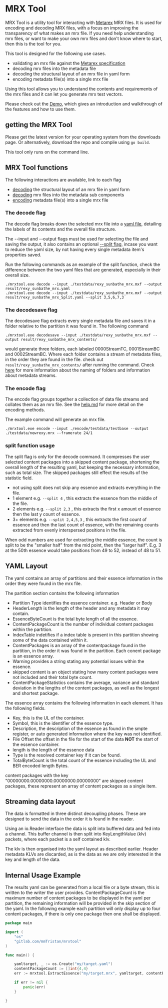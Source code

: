 # MRX Tool

MRX Tool is a utility tool for interacting with [Metarex](https://metarex.media/) MRX files.
It is used for encoding and decoding MRX files,
with a focus on improving the transparency of what makes an mrx file.
If you need help understanding mrx files, or want to make your own mrx files
and don't know where to start, then this is the tool for you.

This tool is designed for the following use cases.

- validating an mrx file against the [Metarex specification](https://metarex.media/docs/specifications/)
- decoding mrx files into the metadata file
- decoding the structural layout of an mrx file in yaml form
- encoding metadata file(s) into a single mrx file

Using this tool allows you to understand the contents and requirements of the mrx files
and it can let you generate mrx test vectors.

Please check out the [Demo](https://github.com/mmTristan/mrx-demo),
which gives an introduction and walkthrough of the features and how to use them.

## getting the MRX Tool

Please get the latest version for your operating system from the downloads page.
Or alternatively, download the repo and compile using `go build`.

This tool only runs on the command line.

## MRX Tool functions

The following interactions are available, link to each flag

- [decoding](#the-decode-flag) the structural layout of an mrx file in yaml form
- [decoding](#the-decodesave-flag) mrx files into the metadata sub components
- [encoding](#the-encode-flag) metadata file(s) into a single mrx file

### The decode flag

The decode flag breaks down the selected mrx file into a [yaml file](#yaml-layout), detailing the
labels of its contents and the overall file structure.

The --input and --output flags must be used for selecting the file and saving the output, it also contains an optional
[--split flag](#split-function-usage), incase you want to reduce the yaml size, 
by not having every single metadata item's properties saved.

Run the following commands as an example of the split function, check the difference between the two yaml files that
are generated, especially in their overall size.

```console
./mrxtool.exe decode --input ./testdata/rexy_sunbathe_mrx.mxf --output result/rexy_sunbathe_mrx.yaml
./mrxtool.exe decode --input ./testdata/rexy_sunbathe_mrx.mxf --output result/rexy_sunbathe_mrx_Split.yaml --split 3,5,6,7,3
```

### The decodesave flag

The decodesave flag extracts every single metadata file and saves it in a folder relative to the partition it was found in. The following command

```console
./mrxtool.exe decodesave --input ./testdata/rexy_sunbathe_mrx.mxf --output result/rexy_sunbathe_mrx_contents/
```

would generate three folders, each labeled 0000StreamTC, 0001StreamBC and 0002StreamBC. Where each folder
contains a stream of metadata files, in the order they are found in the file. check out
`result/rexy_sunbathe_mrx_contents/` after running the command.
Check [here](HELP.md#suggested-workflow-for-encoding) for more information about the naming of folders
and information about metadata streams.

### The encode flag

The encode flag groups together a collection of data file streams and collates them as an mrx file. See the [help.md](HELP.md) for more detail on the encoding methods.

The example command will generate an mrx file.

``` ./mrxtool.exe encode --input ./encode/testdata/testbase --output ./testdata/newrexy.mrx --framerate 24/1 ```

### split function usage

The split flag is only for the decode command. It compresses the user selected content packages into a skipped content package, shortening the overall length of the resulting yaml, but keeping the necessary information, such as total size. The skipped packages still effect the results of the statistic field.

- not using split does not skip any essence and extracts everything in the file.
- 1 element e.g. ```--split 4``` , this extracts the essence from the middle of the file.
- 2 elements e.g. ```--split 2,3``` , this extracts the first x amount of essence then the last y count of essence.
- 3+ elements e.g. ```--split 2,4,5,3``` , this extracts the first count of essence and then the last count of essence, with the remaining counts extracted from evenly interspersed positions in the file.

When odd numbers are used for extracting the middle essence, the count is split to be the "smaller half" from the mid point, then the "larger half". E.g. 3 at the 50th essence would take positions from 49 to 52, instead of 48 to 51.

## YAML Layout

The yaml contains an array of partitions and their essence information in the order they were found in the mrx file.

The partition section contains the following information

- Partition Type identifies the essence container. e.g. Header or Body
- HeaderLength is the length of the header and any metadata it may contain.
- EssenceByteCount is the total byte length of all the essence.
- ContentPackageCount is the number of individual content packages within the partition.
- IndexTable indetifies if a index table is present in this partition showing some of the data contained within it.
- ContentPackages is an array of the contentpackage found in the partition, in the order it was found in the partition. Each conent package is an essence array.
- Warning provides a string stating any potential issues within the essence.
- skipped content is an object stating how many content packages were not included and their total byte count.
- ContentPackageStatistics contains the average, variance and standard deviation in the lengths of the content packages, as well as the longest and shortest package.

The essence array contains the following information in each element. It has the following fields.

- Key, this is the UL of the container.
- Symbol, this is the identifier of the essence type.
- Description, the description of the essence as found in the smpte register, or auto generated information where the key was not identified.
- File Offset the offset in the file for the start of the data **NOT** the start of the essence container.
- length is the length of the essence data
- Type is the resolved container key if it can be found.
- TotalByteCount is the total count of the essence including the UL and BER encoded length Bytes.  

content packages with the key "00000000.00000000.00000000.00000000" are skipped content packages, these represent an array of content packages as a single item.

## Streaming data layout

The data is formatted in three distinct decoupling phases. These are designed to send the data in the order it is found in the reader.

Using an io.Reader interface the data is split into buffered data and fed into a channel.
This buffer channel is then split into KeyLengthValue (klv) packets, where each packet is a self contained klv.

The klv is then organised into the yaml layout as described earlier. Header metadata KLVs are discarded, as is the data as we are only interested in the key and length of the data.

## Internal Usage Example

The results yaml can be generated from a local file or a byte stream, this is written to the writer the user provides.
ContentPackageCount is the maximum number of content packages to be displayed in the yaml per partition, the remaining information will be provided in the skip section of the yaml. In the following example each partition will only display up to four content packages, if there is only one package then one shall be displayed.

```go
package main

import (
    "os"
    "gitlab.com/mmTristan/mrxtool"
)

func main() {

    yamltarget, _ := os.Create("my/target.yaml")
    contentPackageCount := []int{4,4}
    err := mrxtool.ExtractEssence("my/target.mrx", yamltarget, contentPackageCount)

    if err != nil {
        panic(err)
    }

}

```
